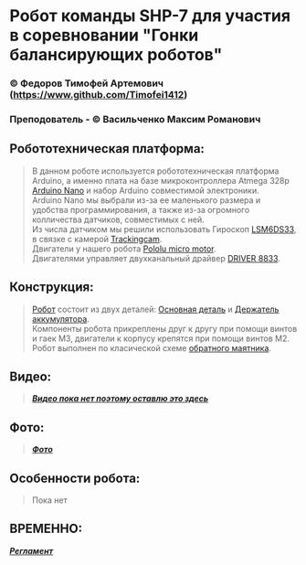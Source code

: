 # Робот команды SHP-7 для участия в соревновании "Гонки балансирующих роботов"
### © Федоров Тимофей Артемович (https://www.github.com/Timofei1412)
### Преподователь - © Васильченко Максим Романович
## Робототехническая платформа:
>В данном роботе используется робототехническая платформа Arduino, а именно плата на базе микроконтроллера Atmega 328p [Arduino Nano](https://docs.arduino.cc/hardware/nano) и набор Arduino совместимой электроники.    
Arduino Nano мы выбрали из-за ее маленького размера и удобства программирования, а также из-за огромного колличества датчиков, совместимых с ней.  
Из числа датчиком мы решили использовать Гироскоп [LSM6DS33](https://www.pololu.com/product/2736), в связке с камерой [Trackingcam](https://disk.yandex.ru/i/8yCIjSCpGo80LA).    
Двигатели у нашего робота [Pololu micro motor](https://www.pololu.com/product/3072).    
Двигателями управляет двухканальный драйвер [DRIVER 8833](https://iarduino.ru/shop/Expansion-payments/drayver-motorov-dvuhkanalnyy-drv8833.html).
## Конструкция:
> [Робот](https://github.com/Timofei1412/Balanser-SP-7/blob/685f592d8e6889e7a990a774079e22f1517c48ff/%D0%9F%D0%B5%D1%87%D0%B0%D1%82%D1%8C/%D0%91%D0%B0%D0%BB%D0%B0%D0%BD%D1%81%D0%B8%D1%80%201,1%20v14.stl) состоит из двух деталей: [Основная деталь](https://github.com/Timofei1412/Balanser-SP-7/blob/master/Печать/Body1.stl) и [Держатель аккумулятора](https://github.com/Timofei1412/Balanser-SP-7/blob/master/Печать/Body01.stl).   
Компоненты робота прикреплены друг к другу при помощи винтов и гаек М3, двигатели к корпусу крепятся при помощи винтов М2.
>Робот выполнен по класической схеме [обратного маятника](https://habrastorage.org/r/w1560/getpro/habr/post_images/6a4/a3f/b6b/6a4a3fb6bafd82908ad62633580151c6.png).
## Видео:
>___[Видео пока нет поэтому оставлю это здесь](https://www.google.com/url?q=https://m.youtube.com/watch%3Fv%3DdQw4w9WgXcQ&sa=U&ved=2ahUKEwj065vKuM33AhXRpYsKHfZeDs4QtwJ6BAgEEAE&usg=AOvVaw2P6tCVz6LYyYo8iwIF0mg6)___
## Фото:
>___[Фото](Информация/photo_2022-08-28_13-21-30.jpg)___
## Особенности робота:
> Пока нет    
## ВРЕМЕННО:
___[Регламент](https://robofinist.ru/files/113248/filename/Требования%20к%20материалам%20роботов%20Гонки%20балансирующих%20роботов.pdf)___

